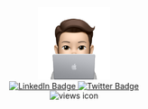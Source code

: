 <div align="center" id="header">
	<img style="height:8rem;width:8rem;" src="./assets/Avatar-Computer.png" alt="Avatr of me with an Apple Computer"/>
 </div>

 <div align="center" id="badges">
  <a href="https://www.linkedin.com/in/michael-duren/">
    <img src="https://img.shields.io/badge/LinkedIn-blue?style=for-the-badge&logo=linkedin&logoColor=white" alt="LinkedIn Badge"/>
  </a>
  <a href="https://twitter.com/duren_dev">
    <img src="https://img.shields.io/badge/Twitter-blue?style=for-the-badge&logo=twitter&logoColor=white" alt="Twitter Badge"/>
  </a>
</div>

<div align="center">
    <img src="https://komarev.com/ghpvc/?username=michael-duren&style=flat-square&color=green" alt="views icon"/>
 </div>

<!-- - 👋 Hi, I’m @michael-duren
- 👀 I’m interested in ... Typescript, React, Nextjs, C#, .NET, CSS, Tailwind CSS.
- 💞️ I’m looking to collaborate on ... Small projects.
- 📫 How to reach me ... michaeld@michaelduren.com -->

<!---
michaeldit/michaeldit is a ✨ special ✨ repository because its `README.md` (this file) appears on your GitHub profile.
You can click the Preview link to take a look at your changes.
--->
